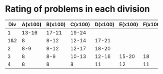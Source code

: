 # Rating of problems in each division
| Div | A(x100) | B(x100) | C(x100) | D(x100) | E(x100) | F(x100) | G(x100) | H(x100) |
| --- | ------- | ------- | ------- | ------- | ------- | ------- | ------- | ------- |
| 1   | 13-16   | 17-21   | 19-24   |
| 1&2 | 8       | 8-12    | 12-14   | 17-21   |
| 2   | 8-9     | 8-12    | 12-17   | 18-20   |
| 3   | 8       | 8-9     | 10-13   | 12-16   | 15-20   | 18      |
| 4   | 8       | 8       | 8       | 11      | 12      | 11      | 12      | 13      |